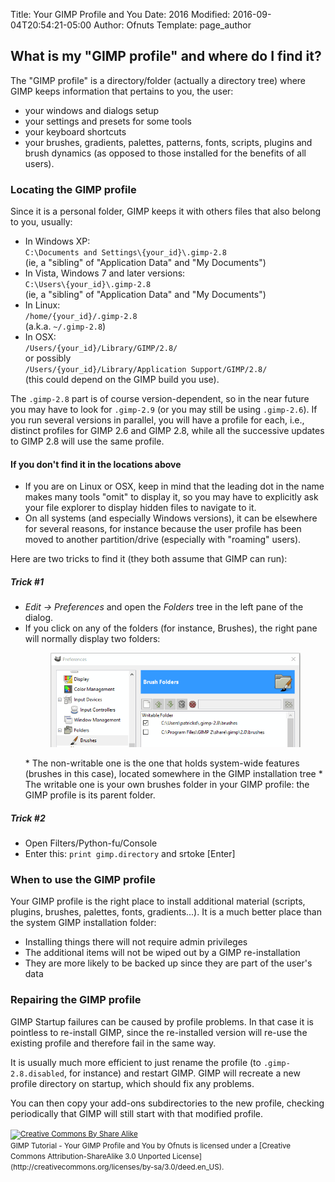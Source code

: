 Title: Your GIMP Profile and You
Date: 2016
Modified: 2016-09-04T20:54:21-05:00
Author: Ofnuts
Template: page_author

## What is my "GIMP profile" and where do I find it?
The "GIMP profile" is a directory/folder (actually a directory tree) where GIMP keeps information that pertains to you, the user:

* your windows and dialogs setup
* your settings and presets for some tools
* your keyboard shortcuts
* your brushes, gradients, palettes, patterns, fonts, scripts, plugins and brush dynamics (as opposed to those installed for the benefits of all users).

### Locating the GIMP profile

Since it is a personal folder, GIMP keeps it with others files that also belong to you, usually:

* In Windows XP:  
    `C:\Documents and Settings\{your_id}\.gimp-2.8`  
    (ie, a "sibling" of "Application Data" and "My Documents")
* In Vista, Windows 7 and later versions:  
    `C:\Users\{your_id}\.gimp-2.8`  
    (ie, a "sibling" of "Application Data" and "My Documents")
* In Linux:  
    `/home/{your_id}/.gimp-2.8`  
    (a.k.a. `~/.gimp-2.8`)
* In OSX:  
    `/Users/{your_id}/Library/GIMP/2.8/`  
    or possibly  
    `/Users/{your_id}/Library/Application Support/GIMP/2.8/`  
    (this could depend on the GIMP build you use).

The `.gimp-2.8` part is of course version-dependent, so in the near future you may have to look for `.gimp-2.9` (or you may still be using `.gimp-2.6`). 
If you run several versions in parallel, you will have a profile for each, i.e., distinct profiles for GIMP 2.6 and GIMP 2.8, while all the successive updates to GIMP 2.8 will use the same profile.

#### If you don't find it in the locations above

* If you are on Linux or OSX, keep in mind that the leading dot in the name makes many tools "omit" to display it, 
so you may have to explicitly ask your file explorer to display hidden files to navigate to it.
* On all systems (and especially Windows versions), it can be elsewhere for several reasons, 
for instance because the user profile has been moved to another partition/drive (especially with "roaming" users). 

Here are two tricks to find it (they both assume that GIMP can run):

##### Trick #1

* *Edit → Preferences* and open the *Folders* tree in the left pane of the dialog.
* If you click on any of the folders (for instance, Brushes), the right pane will normally display two folders:
    <figure><img src='folders.png' alt='GIMP Preferences Folders'></figure>
    * The non-writable one is the one that holds system-wide features (brushes in this case), located somewhere in the GIMP installation tree
    * The writable one is your own brushes folder in your GIMP profile: the GIMP profile is its parent folder.

##### Trick #2

* Open Filters/Python-fu/Console
* Enter this: `print gimp.directory` and srtoke [Enter]

### When to use the GIMP profile

Your GIMP profile is the right place to install additional material (scripts, plugins, brushes, palettes, fonts, gradients...). 
It is a much better place than the system GIMP installation folder:

* Installing things there will not require admin privileges
* The additional items will not be wiped out by a GIMP re-installation
* They are more likely to be backed up since they are part of the user's data

### Repairing the GIMP profile

GIMP Startup failures can be caused by profile problems. In that case it is pointless to re-install GIMP,
since the re-installed version will re-use the existing profile and therefore fail in the same way.

It is usually much more efficient to just rename the profile (to `.gimp-2.8.disabled`, for instance) and restart GIMP.
GIMP will recreate a new profile directory on startup, which should fix any problems. 

You can then copy your add-ons subdirectories to the new profile, checking periodically that GIMP will still start
with that modified profile.


<small>
<a href='http://creativecommons.org/licenses/by-sa/3.0/deed.en_US'>
<img class='cc-badge' src='http://i.creativecommons.org/l/by-sa/3.0/80x15.png' alt='Creative Commons By Share Alike'/>
</a>
<br/>
<span xmlns:dct="http://purl.org/dc/terms/">GIMP Tutorial - Your GIMP Profile and You</span> by Ofnuts is licensed under a [Creative Commons Attribution-ShareAlike 3.0 Unported License](http://creativecommons.org/licenses/by-sa/3.0/deed.en_US).</small>
